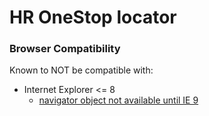 # HR OneStop locator

### Browser Compatibility

Known to NOT be compatible with:

- Internet Explorer <= 8
  - [navigator object not available until IE 9](http://msdn.microsoft.com/en-us/library/ie/ms535867(v=vs.85).aspx)